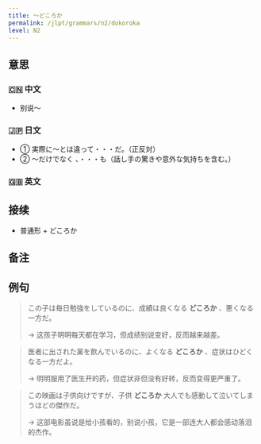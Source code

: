 ```yaml
---
title: 〜どころか
permalink: /jlpt/grammars/n2/dokoroka
level: N2
---
```


## 意思

### 🇨🇳 中文

- 别说〜

### 🇯🇵 日文

- ① 実際に～とは違って・・・だ。（正反対）
- ② 〜だけでなく 、・・・も（話し手の驚きや意外な気持ちを含む。）

### 🇬🇧 英文


## 接续

- 普通形 + どころか

## 备注


## 例句

> この子は毎日勉強をしているのに、成績は良くなる **どころか** 、悪くなる一方だ。
>
> → 这孩子明明每天都在学习，但成绩别说变好，反而越来越差。

> 医者に出された薬を飲んでいるのに、よくなる **どころか** 、症状はひどくなる一方だよ。
>
> → 明明服用了医生开的药，但症状非但没有好转，反而变得更严重了。

> この映画は子供向けですが、子供 **どころか** 大人でも感動して泣いてしまうほどの傑作だ。
>
> → 这部电影虽说是给小孩看的，别说小孩，它是一部连大人都会感动落泪的杰作。

